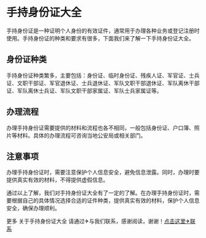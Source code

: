 # 手持身份证大全

手持身份证是一种证明个人身份的有效证件，通常用于办理各种业务或登记注册时使用。手持身份证的种类和要求有很多，下面我们来了解一下手持身份证大全。

## 身份证种类

手持身份证种类繁多，主要包括：身份证、临时身份证、残疾人证、军官证、士兵证、文职干部证、军官退休证、士兵退休证、军队文职干部退休证、军队离休干部证、军队离休士兵证、军队文职干部家属证、军队士兵家属证等。

## 办理流程

办理手持身份证需要提供的材料和流程也各不相同，一般包括身份证、户口簿、照片等材料。具体的办理流程可咨询当地公安局或相关部门。

## 注意事项

办理手持身份证时，需要注意保护个人信息安全，避免信息泄露。同时，办理时要提供真实有效的材料，不得提供虚假信息。

通过以上了解，我们对手持身份证大全有了一定的了解。在办理手持身份证时，需要根据自己的具体情况选择合适的证件种类，提供真实有效的材料，保护个人信息安全，确保办理顺利。

更多 关于手持身份证大全 请通过✈与我们联系，感谢阅读，谢谢！[点击这里✈联系](https://t.me/LM999bot)